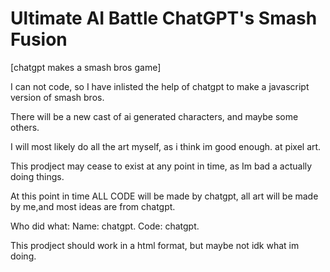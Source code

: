 # Ultimate AI Battle ChatGPT's Smash Fusion

[chatgpt makes a smash bros game]

I can not code, so I have inlisted the help of chatgpt to make a javascript version of smash bros.

There will be a new cast of ai generated characters, and maybe some others.

I will most likely do all the art myself, as i think im good enough. at pixel art.

This prodject may cease to exist at any point in time, as Im bad a actually doing things.

At this point in time ALL CODE will be made by chatgpt, all art will be made by me,and most ideas are from chatgpt.

Who did what: Name: chatgpt. Code: chatgpt.

This prodject should work in a html format, but maybe not idk what im doing.
